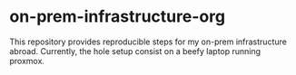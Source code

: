 # on-prem-infrastructure-org

This repository provides reproducible steps for my on-prem infrastructure abroad.
Currently, the hole setup consist on a beefy laptop running proxmox.
